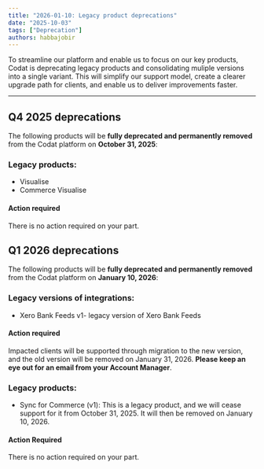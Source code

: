 ```yaml
---
title: "2026-01-10: Legacy product deprecations"
date: "2025-10-03"
tags: ["Deprecation"]
authors: habbajobir
---
```


To streamline our platform and enable us to focus on our key products, Codat is deprecating legacy products and consolidating muliple versions into a single variant. This will simplify our support model, create a clearer upgrade path for clients, and enable us to deliver improvements faster.

---

## Q4 2025 deprecations

The following products will be **fully deprecated and permanently removed** from the Codat platform on **October 31, 2025**:


### Legacy products:

* Visualise
* Commerce Visualise

#### Action required

There is no action required on your part.


## Q1 2026 deprecations

The following products will be **fully deprecated and permanently removed** from the Codat platform on **January 10, 2026**:


### Legacy versions of integrations:

* Xero Bank Feeds v1- legacy version of Xero Bank Feeds

#### Action required

Impacted clients will be supported through migration to the new version, and the old version will be removed on January 31, 2026. **Please keep an eye out for an email from your Account Manager**.

### Legacy products:

* Sync for Commerce (v1): This is a legacy product, and we will cease support for it from October 31, 2025. It will then be removed on January 10, 2026.

#### Action Required

There is no action required on your part.
